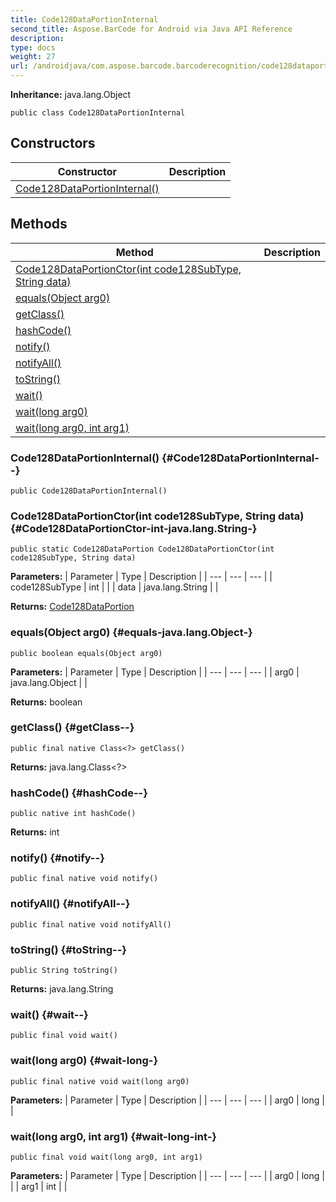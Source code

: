 ```yaml
---
title: Code128DataPortionInternal
second_title: Aspose.BarCode for Android via Java API Reference
description: 
type: docs
weight: 27
url: /androidjava/com.aspose.barcode.barcoderecognition/code128dataportioninternal/
---
```

**Inheritance:**
java.lang.Object
```
public class Code128DataPortionInternal
```
## Constructors

| Constructor | Description |
| --- | --- |
| [Code128DataPortionInternal()](#Code128DataPortionInternal--) |  |
## Methods

| Method | Description |
| --- | --- |
| [Code128DataPortionCtor(int code128SubType, String data)](#Code128DataPortionCtor-int-java.lang.String-) |  |
| [equals(Object arg0)](#equals-java.lang.Object-) |  |
| [getClass()](#getClass--) |  |
| [hashCode()](#hashCode--) |  |
| [notify()](#notify--) |  |
| [notifyAll()](#notifyAll--) |  |
| [toString()](#toString--) |  |
| [wait()](#wait--) |  |
| [wait(long arg0)](#wait-long-) |  |
| [wait(long arg0, int arg1)](#wait-long-int-) |  |
### Code128DataPortionInternal() {#Code128DataPortionInternal--}
```
public Code128DataPortionInternal()
```


### Code128DataPortionCtor(int code128SubType, String data) {#Code128DataPortionCtor-int-java.lang.String-}
```
public static Code128DataPortion Code128DataPortionCtor(int code128SubType, String data)
```




**Parameters:**
| Parameter | Type | Description |
| --- | --- | --- |
| code128SubType | int |  |
| data | java.lang.String |  |

**Returns:**
[Code128DataPortion](../../com.aspose.barcode.barcoderecognition/code128dataportion)
### equals(Object arg0) {#equals-java.lang.Object-}
```
public boolean equals(Object arg0)
```




**Parameters:**
| Parameter | Type | Description |
| --- | --- | --- |
| arg0 | java.lang.Object |  |

**Returns:**
boolean
### getClass() {#getClass--}
```
public final native Class<?> getClass()
```




**Returns:**
java.lang.Class<?>
### hashCode() {#hashCode--}
```
public native int hashCode()
```




**Returns:**
int
### notify() {#notify--}
```
public final native void notify()
```




### notifyAll() {#notifyAll--}
```
public final native void notifyAll()
```




### toString() {#toString--}
```
public String toString()
```




**Returns:**
java.lang.String
### wait() {#wait--}
```
public final void wait()
```




### wait(long arg0) {#wait-long-}
```
public final native void wait(long arg0)
```




**Parameters:**
| Parameter | Type | Description |
| --- | --- | --- |
| arg0 | long |  |

### wait(long arg0, int arg1) {#wait-long-int-}
```
public final void wait(long arg0, int arg1)
```




**Parameters:**
| Parameter | Type | Description |
| --- | --- | --- |
| arg0 | long |  |
| arg1 | int |  |

